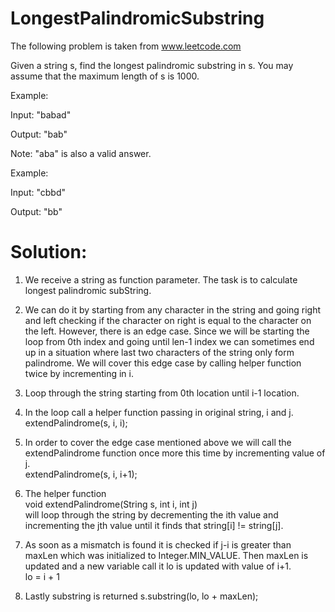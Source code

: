 # LongestPalindromicSubstring
The following problem is taken from www.leetcode.com

Given a string s, find the longest palindromic substring in s. You may assume that the maximum length of s is 1000.

 Example:

 Input: "babad"

 Output: "bab"

 Note: "aba" is also a valid answer.


 Example:

 Input: "cbbd"

 Output: "bb"

# Solution:

1. We receive a string as function parameter. The task is to calculate longest palindromic subString.

2. We can do it by starting from any character in the string and going right and left checking if the character on right is equal to the character on the left. However, there is an edge case. Since we will be starting the loop from 0th index and going until len-1 index we can sometimes end up in a situation where last two characters of the string only form palindrome. We will cover this edge case by calling helper function twice by incrementing in i.

3. Loop through the string starting from 0th location until i-1 location.

4. In the loop call a helper function passing in original string, i and j. </br>
extendPalindrome(s, i, i);</br>

5. In order to cover the edge case mentioned above we will call the extendPalindrome function once more this time by incrementing value of j.</br>
extendPalindrome(s, i, i+1);</br>

6. The helper function </br>
void extendPalindrome(String s, int i, int j) </br>
will loop through the string by decrementing the ith value and incrementing the jth value until it finds that string[i] != string[j].

7. As soon as a mismatch is found it is checked if j-i is greater than maxLen which was initialized to Integer.MIN_VALUE. Then maxLen is updated and a new variable call it lo is updated with value of i+1.</br>
lo = i + 1

8. Lastly substring is returned s.substring(lo, lo + maxLen);
